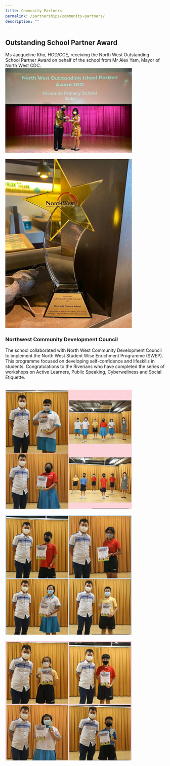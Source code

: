 ```yaml
---
title: Community Partners
permalink: /partnerships/community-partners/
description: ""
---
```

## Outstanding School Partner Award

Ms Jacqueline Kho, HOD/CCE, receiving the North West Outstanding School Partner Award on behalf of the school from Mr Alex Yam, Mayor of North West CDC.
<br>
<img src="/images/Outstanding-Partners-Award-1.jpg" 
         style="width:400px"
	/><br>
<br>
<img src="/images/Outstanding-Partners-Award-2.jpg" 
         style="width:400px"
	/>
<br>

### Northwest Community Development Council

The school collaborated with North West Community Development Council to implement the North West Student Wise Enrichment Programme (SWEP). This programme focused on developing self-confidence and lifeskills in students. Congratulations to the Riverians who have completed the series of workshops on Active Learners, Public Speaking, Cyberwellness and Social Etiquette.

<br>
<img src="/images/swep1.jpg" 
         style="width:400px"
	/>
<br>
<br>
<img src="/images/swep2.jpg" 
         style="width:400px"
	/>
<br>
<br>
<img src="/images/swep3.jpg" 
         style="width:400px"
	/>
<br>